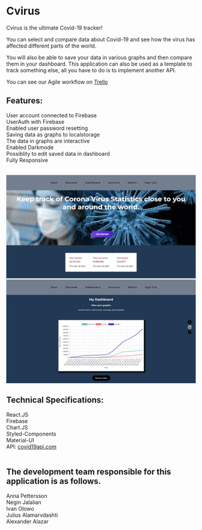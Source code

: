 # Cvirus

Cvirus is the ultimate Covid-19 tracker! 
<br>

You can select and compare data about Covid-19 and see how the virus has affected different parts of the world. 
<br>

You will also be able to save your data in various graphs and then compare them in your dashboard. This application can also be used as a template to track something else, all you have to do is to implement another API.
<br>

You can see our Agile workflow on [Trello](https://trello.com/b/NEYYR2eC/group-ten)
<br>

## Features:
User account connected to Firebase<br>
UserAuth with Firebase<br>
Enabled user password resetting<br>
Saving data as graphs to localstorage<br>
The data in graphs are interactive<br>
Enabled Darkmode<br>
Possiblity to edit saved data in dashboard<br>
Fully Responsive<br>
<br>

![Covid-Landing](https://github.com/negin1/fe20tp2_bev_10/blob/main/src/img/CVIRUS_landing.jpg?raw=true)
![Covid](https://github.com/negin1/fe20tp2_bev_10/blob/main/src/img/CVIRUS_dashboard.jpg?raw=true)

## Technical Specifications:
React.JS<br>
Firebase<br>
Chart.JS<br>
Styled-Components<br>
Material-UI<br>
API: [covid19api.com](https://documenter.getpostman.com/view/10808728/SzS8rjbc)<br>
<br>


## The development team responsible for this application is as follows.

Anna Pettersson<br>
Negin Jalalian<br>
Ivan Olowo<br>
Julius Alamarvdashti<br>
Alexander Alazar<br>


